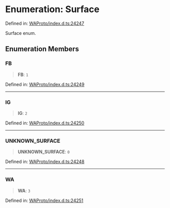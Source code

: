 # Enumeration: Surface

Defined in: [WAProto/index.d.ts:24247](https://github.com/Fokusdotid/Baileys/blob/4cdf75fe48f9b13e8084d341633612ce49e934bd/WAProto/index.d.ts#L24247)

Surface enum.

## Enumeration Members

### FB

> **FB**: `1`

Defined in: [WAProto/index.d.ts:24249](https://github.com/Fokusdotid/Baileys/blob/4cdf75fe48f9b13e8084d341633612ce49e934bd/WAProto/index.d.ts#L24249)

***

### IG

> **IG**: `2`

Defined in: [WAProto/index.d.ts:24250](https://github.com/Fokusdotid/Baileys/blob/4cdf75fe48f9b13e8084d341633612ce49e934bd/WAProto/index.d.ts#L24250)

***

### UNKNOWN\_SURFACE

> **UNKNOWN\_SURFACE**: `0`

Defined in: [WAProto/index.d.ts:24248](https://github.com/Fokusdotid/Baileys/blob/4cdf75fe48f9b13e8084d341633612ce49e934bd/WAProto/index.d.ts#L24248)

***

### WA

> **WA**: `3`

Defined in: [WAProto/index.d.ts:24251](https://github.com/Fokusdotid/Baileys/blob/4cdf75fe48f9b13e8084d341633612ce49e934bd/WAProto/index.d.ts#L24251)
